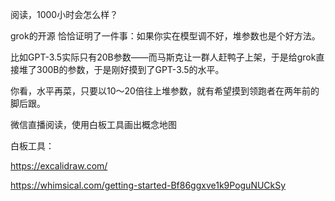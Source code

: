 阅读，1000小时会怎么样？

grok的开源
恰恰证明了一件事：如果你实在模型调不好，堆参数也是个好方法。

比如GPT-3.5实际只有20B参数——而马斯克让一群人赶鸭子上架，于是给grok直接堆了300B的参数，于是刚好摸到了GPT-3.5的水平。

你看，水平再菜，只要以10～20倍往上堆参数，就有希望摸到领跑者在两年前的脚后跟。

微信直播阅读，使用白板工具画出概念地图

白板工具：

https://excalidraw.com/

https://whimsical.com/getting-started-Bf86ggxve1k9PoguNUCkSy
